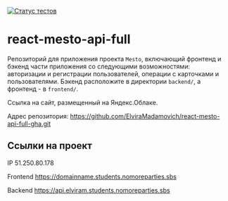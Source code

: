 [![Статус тестов](../../actions/workflows/tests.yml/badge.svg)](../../actions/workflows/tests.yml)

# react-mesto-api-full
Репозиторий для приложения проекта `Mesto`, включающий фронтенд и бэкенд части приложения со следующими возможностями: авторизации и регистрации пользователей, операции с карточками и пользователями. Бэкенд расположите в директории `backend/`, а фронтенд - в `frontend/`. 
  
Ссылка на сайт, размещенный на Яндекс.Облаке.

Адрес репозитория: https://github.com/ElviraMadamovich/react-mesto-api-full-gha.git

## Ссылки на проект

IP 51.250.80.178

Frontend https://domainname.students.nomoreparties.sbs

Backend https://api.elviram.students.nomoreparties.sbs
